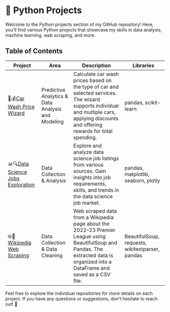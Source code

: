 # 🐍 Python Projects

Welcome to the Python projects section of my GitHub repository! Here, you'll find various Python projects that showcase my skills in data analysis, machine learning, web scraping, and more.

## Table of Contents

| Project                               | Area                 | Description                                                                                                                                                                                   | Libraries              |
|---------------------------------------|----------------------|-----------------------------------------------------------------------------------------------------------------------------------------------------------------------------------------------|------------------------|
| 🚗💰[Car Wash Price Wizard](https://github.com/ask-Osborne/Car-Wash-Price-Wizard) | Predictive Analytics & Data Analysis and Modeling | Calculate car wash prices based on the type of car and selected services. The wizard supports individual and multiple cars, applying discounts and offering rewards for total spending. | pandas, scikit-learn                                                                            |
| 📊🔍[Data Science Jobs Exploration](https://github.com/ask-Osborne/Data-Science-Jobs-Exploration) | Data Collection & Analysis | Explore and analyze data science job listings from various sources. Gain insights into job requirements, skills, and trends in the data science job market.                                    | pandas, matplotlib, seaborn, plotly |
| 🌐📜[Wikipedia Web Scraping](https://github.com/ask-Osborne/Web-Scraping) | Data Collection & Data Cleaning | Web scraped data from a Wikipedia page about the 2022–23 Premier League using BeautifulSoup and Pandas. The extracted data is organized into a DataFrame and saved as a CSV file.   | BeautifulSoup, requests, wikitextparser, pandas |

Feel free to explore the individual repositories for more details on each project. If you have any questions or suggestions, don't hesitate to reach out! 🚀
